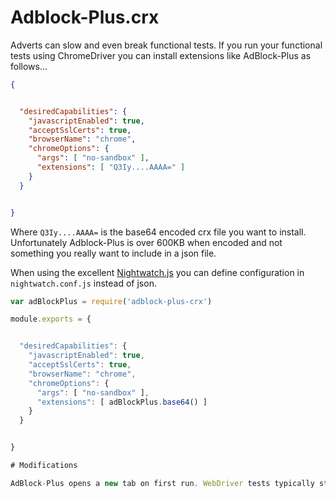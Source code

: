 # Adblock-Plus.crx

Adverts can slow and even break functional tests. If you run your functional tests using ChromeDriver you can install extensions like AdBlock-Plus as follows...

```json
{


  "desiredCapabilities": {
    "javascriptEnabled": true,
    "acceptSslCerts": true,
    "browserName": "chrome",
    "chromeOptions": {
      "args": [ "no-sandbox" ],
      "extensions": [ "Q3Iy....AAAA=" ]
    }
  }


}
```

Where ```Q3Iy....AAAA=``` is the base64 encoded crx file you want to install. Unfortunately Adblock-Plus is over 600KB when encoded and not something you really want to include in a json file.

When using the excellent [Nightwatch.js](http://nightwatchjs.org/) you can define configuration in ```nightwatch.conf.js``` instead of json.

```js
var adBlockPlus = require('adblock-plus-crx')

module.exports = {


  "desiredCapabilities": {
    "javascriptEnabled": true,
    "acceptSslCerts": true,
    "browserName": "chrome",
    "chromeOptions": {
      "args": [ "no-sandbox" ],
      "extensions": [ adBlockPlus.base64() ]
    }
  }


}

# Modifications

AdBlock-Plus opens a new tab on first run. WebDriver tests typically start with a fresh profile for each run so we've disabled first run behaviour by setting suppress_first_run_page to true.


